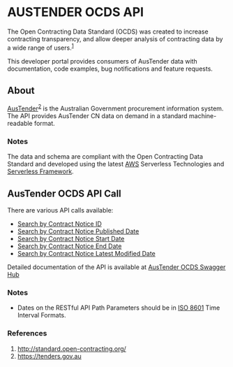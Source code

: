 # AUSTENDER OCDS API
The Open Contracting Data Standard (OCDS) was created to increase contracting transparency, and allow deeper analysis of contracting data by a wide range of users.<sup>[1](#references)</sup>

This developer portal provides consumers of AusTender data with documentation, code examples, bug notifications and feature requests. 

## About
[AusTender](https://tenders.gov.au)<sup>[2](#references)</sup> is the Australian Government procurement information system. The API provides AusTender CN data on demand in a standard machine-readable format.

### Notes
The data and schema are compliant with the Open Contracting Data Standard and developed using the latest [AWS](https://aws.amazon.com) Serverless Technologies and [Serverless Framework](https://serverless.com).

## AusTender OCDS API Call
There are various API calls available:

- [Search by Contract Notice ID](https://api.tenders.gov.au/ocds/findById/CN00000000)
- [Search by Contract Notice Published Date](https://api.tenders.gov.au/ocds/findByDates/contractPublished/yyyy-mm-ddThh:mi:ssZ/yyyy-mm-ddThh:mi:ssZ)
- [Search by Contract Notice Start Date](https://api.tenders.gov.au/ocds/findByDates/contractStart/yyyy-mm-ddThh:mi:ssZ/yyyy-mm-ddThh:mi:ssZ)
- [Search by Contract Notice End Date](https://api.tenders.gov.au/ocds/findByDates/contractEnd/yyyy-mm-ddThh:mi:ssZ/yyyy-mm-ddThh:mi:ssZ)
- [Search by Contract Notice Latest Modified Date](https://api.tenders.gov.au/ocds/findByDates/contractLastModified/yyyy-mm-ddThh:mi:ssZ/yyyy-mm-ddThh:mi:ssZ)

Detailed documentation of the API is available at [AusTender OCDS Swagger Hub](https://app.swaggerhub.com/apis-docs/austender/ocds-api/)

### Notes
- Dates on the RESTful API Path Parameters should be in [ISO 8601](https://en.wikipedia.org/wiki/ISO_8601) Time Interval Formats.

### References
1. http://standard.open-contracting.org/
2. https://tenders.gov.au
